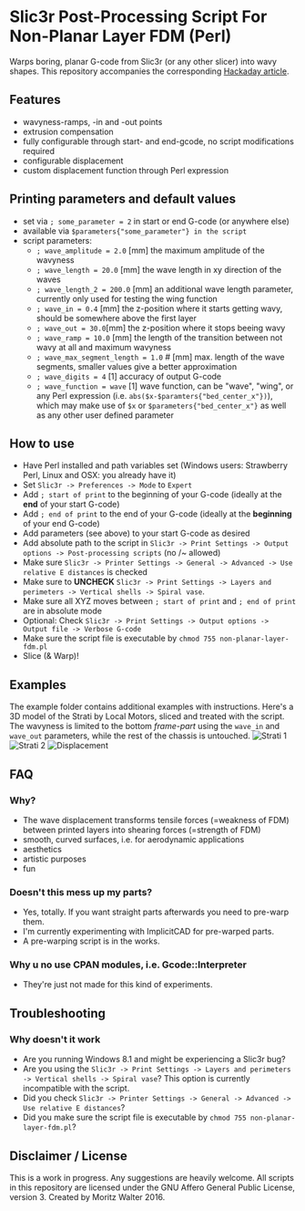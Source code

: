 # Slic3r Post-Processing Script For Non-Planar Layer FDM (Perl)
Warps boring, planar G-code from Slic3r (or any other slicer) into wavy shapes. This repository accompanies the corresponding [Hackaday article](http://wp.me/pk3lN-U1O).

## Features
- wavyness-ramps, -in and -out points
- extrusion compensation
- fully configurable through start- and end-gcode, no script modifications required
- configurable displacement
- custom displacement function through Perl expression

## Printing parameters and default values
- set via `; some_parameter = 2` in start or end G-code (or anywhere else)
- available via `$parameters{"some_parameter"} in the script`
- script parameters:
  - `; wave_amplitude = 2.0` [mm] the maximum amplitude of the wavyness
  - `; wave_length = 20.0` [mm] the wave length in xy direction of the waves
  - `; wave_length_2 = 200.0` [mm] an additional wave length parameter, currently only used for testing the wing function
  - `; wave_in = 0.4` [mm] the z-position where it starts getting wavy, should be somewhere above the first layer
  - `; wave_out = 30.0`[mm] the z-position where it stops beeing wavy
  - `; wave_ramp = 10.0` [mm] the length of the transition between not wavy at all and maximum wavyness
  - `; wave_max_segment_length = 1.0` # [mm] max. length of the wave segments, smaller values give a better approximation
  - `; wave_digits = 4` [1] accuracy of output G-code
  - `; wave_function = wave` [1] wave function, can be "wave", "wing", or any Perl expression (i.e. `abs($x-$paramters{"bed_center_x"})`), which may make use of `$x` or `$parameters{"bed_center_x"}` as well as any other user defined parameter

## How to use
- Have Perl installed and path variables set (Windows users: Strawberry Perl, Linux and OSX: you already have it)
- Set `Slic3r -> Preferences -> Mode` to `Expert`
- Add `; start of print` to the beginning of your G-code (ideally at the **end** of your start G-code)
- Add `; end of print` to the end of your G-code (ideally at the **beginning** of your end G-code)
- Add parameters (see above) to your start G-code as desired
- Add absolute path to the script in `Slic3r -> Print Settings -> Output options -> Post-processing scripts` (no /~ allowed)
- Make sure `Slic3r -> Printer Settings -> General -> Advanced -> Use relative E distances` is checked
- Make sure to **UNCHECK** `Slic3r -> Print Settings -> Layers and perimeters -> Vertical shells -> Spiral vase`.
- Make sure all XYZ moves between `; start of print` and `; end of print` are in absolute mode
- Optional: Check `Slic3r -> Print Settings -> Output options -> Output file -> Verbose G-code`
- Make sure the script file is executable by `chmod 755 non-planar-layer-fdm.pl`
- Slice (& Warp)!

## Examples
The example folder contains additional examples with instructions. Here's a 3D model of the Strati by Local Motors, sliced and treated with the script. The wavyness is limited to the bottom *frame-part* using the `wave_in` and `wave_out` parameters, while the rest of the chassis is untouched.
![Strati 1](https://github.com/makertum/non-planar-layer-fdm/raw/master/images/strati_1.png)
![Strati 2](https://github.com/makertum/non-planar-layer-fdm/raw/master/images/strati_2.png)
![Displacement](https://github.com/makertum/non-planar-layer-fdm/raw/master/images/displacement.png)

## FAQ

### Why?
- The wave displacement transforms tensile forces (=weakness of FDM) between printed layers into shearing forces (=strength of FDM)
- smooth, curved surfaces, i.e. for aerodynamic applications
- aesthetics
- artistic purposes
- fun

### Doesn't this mess up my parts?
- Yes, totally. If you want straight parts afterwards you need to pre-warp them.
- I'm currently experimenting with ImplicitCAD for pre-warped parts.
- A pre-warping script is in the works.

### Why u no use CPAN modules, i.e. Gcode::Interpreter
- They're just not made for this kind of experiments.

## Troubleshooting

### Why doesn't it work
- Are you running Windows 8.1 and might be experiencing a Slic3r bug?
- Are you using the `Slic3r -> Print Settings -> Layers and perimeters -> Vertical shells -> Spiral vase`? This option is currently incompatible with the script.
- Did you check `Slic3r -> Printer Settings -> General -> Advanced -> Use relative E distances`?
- Did you make sure the script file is executable by `chmod 755 non-planar-layer-fdm.pl`?

## Disclaimer / License
This is a work in progress. Any suggestions are heavily welcome. All scripts in this repository are licensed under the GNU Affero General Public License, version 3. Created by Moritz Walter 2016.
